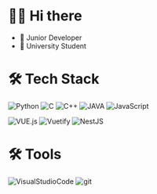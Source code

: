 
# 👋🏻 Hi there  

- 💼   Junior Developer
- 🏫   University Student

# 🛠 Tech Stack

![Python](https://img.shields.io/badge/python-3776ab.svg?logo=python&logoColor=white) ![C](https://img.shields.io/badge/C-A8B9CC.svg?logo=C&logoColor=white&style=for-the-badge)                         ![C++](https://img.shields.io/badge/C++-00599C.svg?logo=cplusplus&logoColor=white&style=for-the-badge)   ![JAVA](https://img.shields.io/badge/java-007396.svg?logo=java&logoColor=white&style=for-the-badge)      ![JavaScript](https://img.shields.io/badge/javascript-F7DF1E.svg?logo=javascript&logoColor=white&style=for-the-badge)

![VUE.js](https://img.shields.io/badge/vue-4FC08D.svg?logo=vue.js&logoColor=white&style=for-the-badge)            ![Vuetify](https://img.shields.io/badge/Vuetify-1867C0.svg?logo=vuetify&logoColor=white&style=for-the-badge)     ![NestJS](https://img.shields.io/badge/Nestjs-E0234E.svg?logo=nestjs&logoColor=white&style=for-the-badge)

# 🛠  Tools  
![VisualStudioCode](https://img.shields.io/badge/visual_studio_code-007ACC.svg?logo=visualstudiocode&logoColor=white&style=for-the-badge)  ![git](https://img.shields.io/badge/git-F05032.svg?logo=git&logoColor=white&style=for-the-badge)
